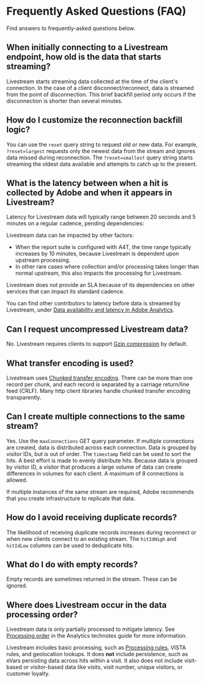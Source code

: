 # Frequently Asked Questions (FAQ)

Find answers to frequently-asked questions below.

## When initially connecting to a Livestream endpoint, how old is the data that starts streaming?

Livestream starts streaming data collected at the time of the client's connection. In the case of a client disconnect/reconnect, data is streamed from the point of disconnection. This brief backfill period only occurs if the disconnection is shorter than several minutes.

## How do I customize the reconnection backfill logic?

You can use the `reset` query string to request old or new data. For example, `?reset=largest` requests only the newest data from the stream and ignores data missed during reconnection. The `?reset=smallest` query string starts streaming the oldest data available and attempts to catch up to the present.

## What is the latency between when a hit is collected by Adobe and when it appears in Livestream?

Latency for Livestream data will typically range between 20 seconds and 5 minutes on a regular cadence, pending dependencies: 

Livestream data can be impacted by other factors: 

*	When the report suite is configured with A4T, the time range typically increases by 10 minutes, because Livestream is dependent upon upstream processing. 
*	In other rare cases where collection and/or processing takes longer than normal upstream, this also impacts the processing for Livestream.

Livestream does not provide an SLA because of its dependencies on other services that can impact its standard cadence. 

You can find other contributors to latency before data is streamed by Livestream, under [Data availability and latency in Adobe Analytics](https://experienceleague.adobe.com/en/docs/analytics/technotes/latency).

## Can I request uncompressed Livestream data?

No. Livestream requires clients to support [Gzip compression](https://www.gnu.org/software/gzip/manual/gzip.html) by default.

## What transfer encoding is used?

Livestream uses [Chunked transfer encoding](https://en.wikipedia.org/wiki/Chunked_transfer_encoding). There can be more than one record per chunk, and each record is separated by a carriage return/line feed (CRLF). Many http client libraries handle chunked transfer encoding transparently.

## Can I create multiple connections to the same stream?

Yes. Use the `maxConnections` GET query parameter. If multiple connections are created, data is distributed across each connection. Data is grouped by visitor IDs, but is out of order. The `timestamp` field can be used to sort the hits. A best effort is made to evenly distribute hits. Because data is grouped by visitor ID, a visitor that produces a large volume of data can create differences in volumes for each client. A maximum of 8 connections is allowed.

If multiple instances of the same stream are required, Adobe recommends that you create infrastructure to replicate that data.

## How do I avoid receiving duplicate records?

The likelihood of receiving duplicate records increases during reconnect or when new clients connect to an existing stream. The `hitIdHigh` and `hitIdLow` columns can be used to deduplicate hits.

## What do I do with empty records?

Empty records are sometimes returned in the stream. These can be ignored.

## Where does Livestream occur in the data processing order?

Livestream data is only partially processed to mitigate latency. See [Processing order](https://experienceleague.adobe.com/docs/analytics/technotes/processing-order.html) in the Analytics technotes guide for more information.

Livestream includes basic processing, such as [Processing rules](https://experienceleague.adobe.com/docs/analytics/admin/admin-tools/processing-rules/processing-rules.html), VISTA rules, and geolocation lookups. It does **not** include persistence, such as eVars persisting data across hits within a visit. It also does not include visit-based or visitor-based data like visits, visit number, unique visitors, or customer loyalty.
